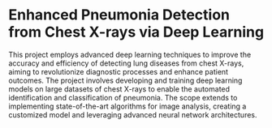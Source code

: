 # Enhanced Pneumonia Detection from Chest X-rays via Deep Learning
 This project employs advanced deep learning techniques to improve the accuracy and efficiency of detecting lung diseases from chest X-rays, aiming to revolutionize diagnostic processes and enhance patient outcomes.
 The project involves developing and training deep learning models on large datasets of chest X-rays to enable the automated identification and classification of pneumonia. The scope extends to implementing state-of-the-art algorithms for image analysis, creating a customized model and leveraging advanced neural network architectures.
